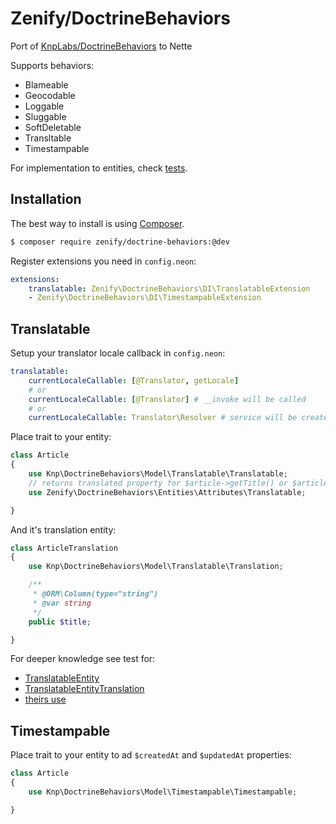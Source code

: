 # Zenify/DoctrineBehaviors

Port of [KnpLabs/DoctrineBehaviors](https://github.com/KnpLabs/DoctrineBehaviors) to Nette

Supports behaviors:

- Blameable
- Geocodable
- Loggable
- Sluggable
- SoftDeletable
- Transltable
- Timestampable

For implementation to entities, check [tests](https://github.com/KnpLabs/DoctrineBehaviors/tree/master/tests/fixtures/BehaviorFixtures/ORM).


## Installation

The best way to install is using [Composer](http://getcomposer.org/).

```sh
$ composer require zenify/doctrine-behaviors:@dev
```

Register extensions you need in `config.neon`:

```yaml
extensions:
	translatable: Zenify\DoctrineBehaviors\DI\TranslatableExtension
	- Zenify\DoctrineBehaviors\DI\TimestampableExtension
```


## Translatable

Setup your translator locale callback in `config.neon`:

```yaml
translatable:
	currentLocaleCallable: [@Translator, getLocale]
	# or
	currentLocaleCallable: [@Translator] # __invoke will be called
	# or
	currentLocaleCallable: Translator\Resolver # service will be created and  __invoke will be called
```

Place trait to your entity:

```php
class Article
{
	use Knp\DoctrineBehaviors\Model\Translatable\Translatable;
	// returns translated property for $article->getTitle() or $article->title
	use Zenify\DoctrineBehaviors\Entities\Attributes\Translatable;

}
```

And it's translation entity:

```php
class ArticleTranslation
{
	use Knp\DoctrineBehaviors\Model\Translatable\Translation;

	/**
	 * @ORM\Column(type="string")
	 * @var string
	 */
	public $title;

}
```

For deeper knowledge see test for:

- [TranslatableEntity](https://github.com/KnpLabs/DoctrineBehaviors/blob/master/tests/fixtures/BehaviorFixtures/ORM/TranslatableEntity.php)
- [TranslatableEntityTranslation](https://github.com/KnpLabs/DoctrineBehaviors/blob/master/tests/fixtures/BehaviorFixtures/ORM/TranslatableEntityTranslation.php)
- [theirs use](https://github.com/KnpLabs/DoctrineBehaviors/blob/master/tests/Knp/DoctrineBehaviors/ORM/TranslatableTest.php)


## Timestampable

Place trait to your entity to ad `$createdAt` and `$updatedAt` properties:

```php
class Article
{
	use Knp\DoctrineBehaviors\Model\Timestampable\Timestampable;

}
```
